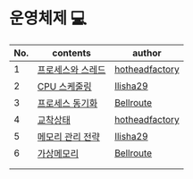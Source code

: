 # 운영체제 💻

| No.  | contents                                                     | author                                              |
| ---- | ------------------------------------------------------------ | --------------------------------------------------- |
| 1    | [프로세스와 스레드]()                                        | [hotheadfactory](https://github.com/hotheadfactory) |
| 2    | [CPU 스케줄링](https://github.com/sproutt/cs-world/blob/main/OS_%EC%9A%B4%EC%98%81%EC%B2%B4%EC%A0%9C/02_CPU_%EC%8A%A4%EC%BC%80%EC%A4%84%EB%A7%81.md) | [Ilisha29](https://github.com/Ilisha29)             |
| 3    | [프로세스 동기화](https://github.com/sproutt/cs-world/blob/main/OS_%EC%9A%B4%EC%98%81%EC%B2%B4%EC%A0%9C/03_%ED%94%84%EB%A1%9C%EC%84%B8%EC%8A%A4_%EB%8F%99%EA%B8%B0%ED%99%94.md) | [Bellroute](https://github.com/Bellroute)           |
| 4    | [교착상태]()                                                 | [hotheadfactory](https://github.com/hotheadfactory) |
| 5    | [메모리 관리 전략](https://github.com/sproutt/cs-world/blob/main/OS_%EC%9A%B4%EC%98%81%EC%B2%B4%EC%A0%9C/05_%EB%A9%94%EB%AA%A8%EB%A6%AC_%EA%B4%80%EB%A6%AC_%EC%A0%84%EB%9E%B5.md)                                         | [Ilisha29](https://github.com/Ilisha29)             |
| 6    | [가상메모리]()                                               | [Bellroute](https://github.com/Bellroute)           |
|      |                                                              |                                                     |
|      |                                                              |                                                     |

